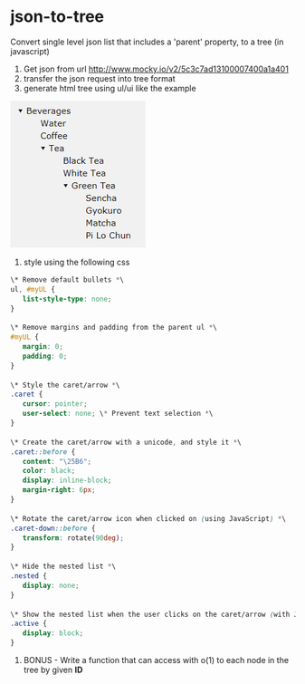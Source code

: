 # json-to-tree
Convert single level json list that includes a 'parent' property, to a tree (in javascript)


1. Get json from url <http://www.mocky.io/v2/5c3c7ad13100007400a1a401>
1. transfer the json request into tree format
1. generate html tree using ul/ui like the example

![alt text](https://raw.githubusercontent.com/snirex/json-to-tree/main/example.png)

1. style using the following css

```css
\* Remove default bullets *\
ul, #myUL {
   list-style-type: none;
}

\* Remove margins and padding from the parent ul *\
#myUL {
   margin: 0;
   padding: 0;
}

\* Style the caret/arrow *\
.caret {
   cursor: pointer; 
   user-select: none; \* Prevent text selection *\
}

\* Create the caret/arrow with a unicode, and style it *\
.caret::before {
   content: "\25B6";
   color: black;
   display: inline-block;
   margin-right: 6px;
}

\* Rotate the caret/arrow icon when clicked on (using JavaScript) *\
.caret-down::before {
   transform: rotate(90deg); 
}

\* Hide the nested list *\
.nested {
   display: none;
}

\* Show the nested list when the user clicks on the caret/arrow (with JavaScript) *\
.active {
   display: block;
}
```

1. BONUS - Write a function that can access with o(1) to each node in the tree by given **ID**

